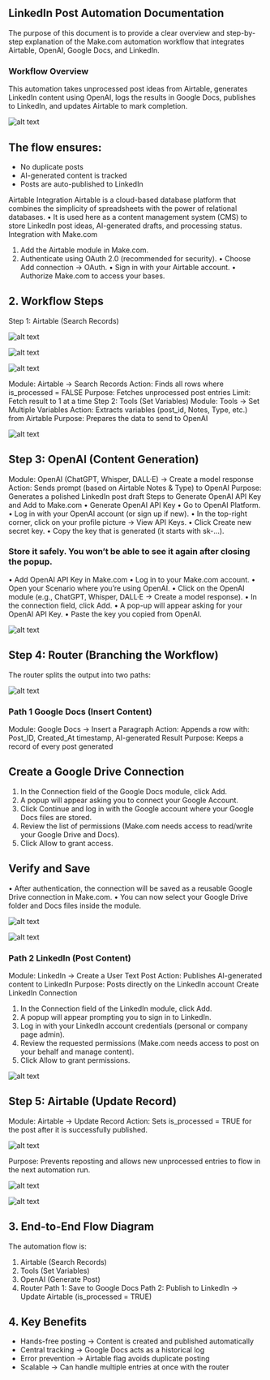 ## LinkedIn Post Automation Documentation
The purpose of this document is to provide a clear overview and step-by-step explanation of the Make.com automation workflow that integrates Airtable, OpenAI, Google Docs, and LinkedIn.
### Workflow Overview
This automation takes unprocessed post ideas from Airtable, generates LinkedIn content using OpenAI, logs the results in Google Docs, publishes to LinkedIn, and updates Airtable to mark completion.

 ![alt text](images/image.png)

## The flow ensures:
- No duplicate posts
- AI-generated content is tracked
- Posts are auto-published to LinkedIn

Airtable Integration
Airtable is a cloud-based database platform that combines the simplicity of spreadsheets with the power of relational databases.
•	It is used here as a content management system (CMS) to store LinkedIn post ideas, AI-generated drafts, and processing status.
Integration with Make.com
1.	Add the Airtable module in Make.com.
2.	Authenticate using OAuth 2.0 (recommended for security).
•	Choose Add connection → OAuth.
•	Sign in with your Airtable account.
•	Authorize Make.com to access your bases.



## 2. Workflow Steps
Step 1: Airtable (Search Records)

![alt text](images/image.png)

 ![alt text](images/image-2.png)
 
 ![alt text](images/image-3.png)

Module: Airtable → Search Records
Action: Finds all rows where is_processed = FALSE
Purpose: Fetches unprocessed post entries
Limit: Fetch result to 1 at a time
Step 2: Tools (Set Variables)
Module: Tools → Set Multiple Variables
Action: Extracts variables (post_id, Notes, Type, etc.) from Airtable
Purpose: Prepares the data to send to OpenAI
 
![alt text](images/image-4.png)


## Step 3: OpenAI (Content Generation)
Module: OpenAI (ChatGPT, Whisper, DALL·E) → Create a model response
Action: Sends prompt (based on Airtable Notes & Type) to OpenAI
Purpose: Generates a polished LinkedIn post draft
Steps to Generate OpenAI API Key and Add to Make.com
•	Generate OpenAI API Key
•	Go to OpenAI Platform.
•	Log in with your OpenAI account (or sign up if new).
•	In the top-right corner, click on your profile picture → View API Keys.
•	Click Create new secret key.
•	Copy the key that is generated (it starts with sk-...).


### Store it safely. You won’t be able to see it again after closing the popup.
•	Add OpenAI API Key in Make.com
•	Log in to your Make.com account.
•	Open your Scenario where you’re using OpenAI.
•	Click on the OpenAI module (e.g., ChatGPT, Whisper, DALL·E → Create a model response).
•	In the connection field, click Add.
•	A pop-up will appear asking for your OpenAI API Key.
•	Paste the key you copied from OpenAI.
 
![alt text](images/image-5.png)

## Step 4: Router (Branching the Workflow)
The router splits the output into two paths:

 ![alt text](images/image-6.png)

### Path 1 Google Docs (Insert Content)
Module: Google Docs → Insert a Paragraph
Action: Appends a row with: Post_ID, Created_At timestamp, AI-generated Result
Purpose: Keeps a record of every post generated
## Create a Google Drive Connection
1.	In the Connection field of the Google Docs module, click Add.
2.	A popup will appear asking you to connect your Google Account.
3.	Click Continue and log in with the Google account where your Google Docs files are stored.
4.	Review the list of permissions (Make.com needs access to read/write your Google Drive and Docs).
5.	Click Allow to grant access.

## Verify and Save
•	After authentication, the connection will be saved as a reusable Google Drive connection in Make.com.
•	You can now select your Google Drive folder and Docs files inside the module.
 
 ![alt text](images/image-7.png)

 ![alt text](images/image-8.png)

### Path 2 LinkedIn (Post Content)
Module: LinkedIn → Create a User Text Post
Action: Publishes AI-generated content to LinkedIn
Purpose: Posts directly on the LinkedIn account
Create LinkedIn Connection
1.	In the Connection field of the LinkedIn module, click Add.
2.	A popup will appear prompting you to sign in to LinkedIn.
3.	Log in with your LinkedIn account credentials (personal or company page admin).
4.	Review the requested permissions (Make.com needs access to post on your behalf and manage content).
5.	Click Allow to grant permissions.

![alt text](images/image-9.png)
 
## Step 5: Airtable (Update Record)
Module: Airtable → Update Record
Action: Sets is_processed = TRUE for the post after it is successfully published.

![alt text](images/image-10.png)

Purpose: Prevents reposting and allows new unprocessed entries to flow in the next automation run.

![alt text](images/image-11.png)

![alt text](images/image-12.png)

## 3. End-to-End Flow Diagram
The automation flow is:
 
1. Airtable (Search Records) 
2. Tools (Set Variables)
3. OpenAI (Generate Post) 
4. Router
   Path 1: Save to Google Docs
   Path 2: Publish to LinkedIn → Update Airtable (is_processed = TRUE)

## 4. Key Benefits
- Hands-free posting → Content is created and published automatically
- Central tracking → Google Docs acts as a historical log
- Error prevention → Airtable flag avoids duplicate posting
- Scalable → Can handle multiple entries at once with the router

